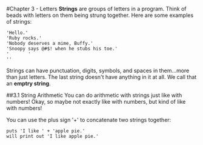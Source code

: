 #Chapter 3 - Letters
**Strings** are groups of letters in a program. Think of beads with letters on them being strung together. Here are some examples of strings:

```
'Hello.'
'Ruby rocks.'
'Nobody deserves a mime, Buffy.'
'Snoopy says @#$! when he stubs his toe.'
'       '
''
```
Strings can have punctuation, digits, symbols, and spaces in them...more than just letters. The last string doesn't have anything in it at all. We call that an **emptry string**.

##3.1 String Arithmetic
You can do arithmetic with strings just like with numbers! Okay, so maybe not exactly like with numbers, but kind of like with numbers!

You can use the plus sign '+' to concatenate two strings together:

```
puts 'I like ' + 'apple pie.'
will print out 'I like apple pie.'
```
